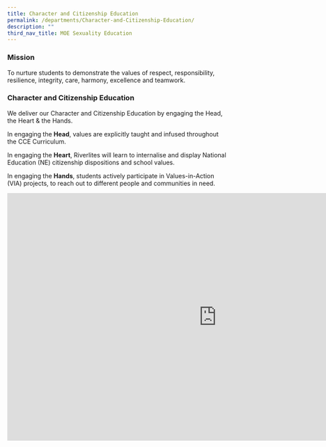 ```yaml
---
title: Character and Citizenship Education
permalink: /departments/Character-and-Citizenship-Education/
description: ""
third_nav_title: MOE Sexuality Education
---
```

### **Mission**


To nurture students to demonstrate the values of respect, responsibility, resilience, integrity, care, harmony, excellence and teamwork.

### **Character and Citizenship Education**


We deliver our Character and Citizenship Education by engaging the Head, the Heart &amp; the Hands.

  

In engaging the&nbsp;**Head**, values are explicitly taught and infused throughout the CCE Curriculum.

  

In engaging the&nbsp;**Heart**, Riverlites will learn to internalise and display National Education (NE) citizenship dispositions and school values.

  

In engaging the&nbsp;**Hands**, students actively participate in Values-in-Action (VIA) projects, to reach out to different people and communities in need.

<iframe allowfullscreen="true" height="569" width="960" frameborder="0" src="https://docs.google.com/presentation/d/e/2PACX-1vTgB-ivJVSBC1L6E0pRqHjLgTuJKEzxJEA419IoQTQyEU0zEJSStUSsUy4bbeceSy6WBFqP2sh3QATH/embed?start=false&amp;loop=false&amp;delayms=3000"></iframe>